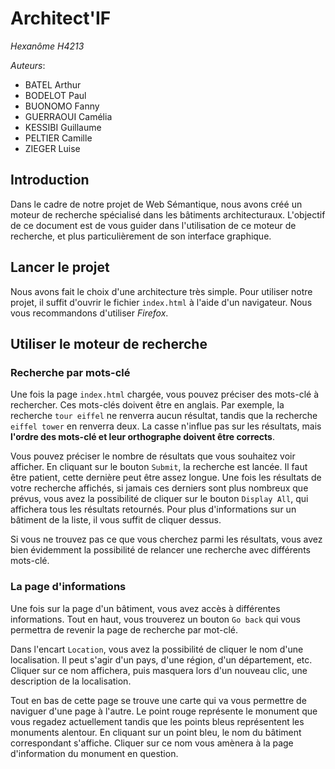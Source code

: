 # Architect'IF

*Hexanôme H4213*

*Auteurs*:
  - BATEL Arthur
  - BODELOT Paul
  - BUONOMO Fanny
  - GUERRAOUI Camélia
  - KESSIBI Guillaume
  - PELTIER Camille
  - ZIEGER Luise

## Introduction
Dans le cadre de notre projet de Web Sémantique, nous avons créé un moteur de
recherche spécialisé dans les bâtiments architecturaux. L'objectif de ce
document est de vous guider dans l'utilisation de ce moteur de recherche, et
plus particulièrement de son interface graphique.

## Lancer le projet

Nous avons fait le choix d'une architecture très simple. Pour utiliser notre
projet, il suffit d'ouvrir le fichier `index.html` à l'aide d'un navigateur.
Nous vous recommandons d'utiliser *Firefox*.

## Utiliser le moteur de recherche

### Recherche par mots-clé

Une fois la page `index.html` chargée, vous pouvez préciser des mots-clé à
rechercher. Ces mots-clés doivent être en anglais. Par exemple, la recherche
`tour eiffel` ne renverra aucun résultat, tandis que la recherche `eiffel tower`
en renverra deux. La casse n'influe pas sur les résultats, mais **l'ordre des
mots-clé et leur orthographe doivent être corrects**.

Vous pouvez préciser le nombre de résultats que vous souhaitez voir afficher.
En cliquant sur le bouton `Submit`, la recherche est lancée. Il faut être
patient, cette dernière peut être assez longue. Une fois les résultats de votre
recherche affichés, si jamais ces derniers sont plus nombreux que prévus, vous
avez la possibilité de cliquer sur le bouton `Display All`, qui affichera tous
les résultats retournés. Pour plus d'informations sur un bâtiment de la liste,
il vous suffit de cliquer dessus.

Si vous ne trouvez pas ce que vous cherchez parmi les résultats, vous avez bien
évidemment la possibilité de relancer une recherche avec différents mots-clé.


### La page d'informations

Une fois sur la page d'un bâtiment, vous avez accès à différentes informations.
Tout en haut, vous trouverez un bouton `Go back` qui vous permettra de revenir
la page de recherche par mot-clé.

Dans l'encart `Location`, vous avez la possibilité de cliquer le nom d'une
localisation. Il peut s'agir d'un pays, d'une région, d'un département, etc.
Cliquer sur ce nom affichera, puis masquera lors d'un nouveau clic, une
description de la localisation.

Tout en bas de cette page se trouve une carte qui va vous permettre de naviguer
d'une page à l'autre. Le point rouge représente le monument que vous regadez
actuellement tandis que les points bleus représentent les monuments alentour.
En cliquant sur un point bleu, le nom du bâtiment correspondant s'affiche.
Cliquer sur ce nom vous amènera à la page d'information du monument en question.
